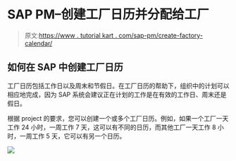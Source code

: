 # SAP PM–创建工厂日历并分配给工厂

> 原文:[https://www . tutorial kart . com/sap-pm/create-factory-calendar/](https://www.tutorialkart.com/sap-pm/create-factory-calendar/)

## 如何在 SAP 中创建工厂日历

工厂日历包括工作日以及周末和节假日。在工厂日历的帮助下，组织中的计划可以相应地完成，因为 SAP 系统会建议正在计划的工作是在有效的工作日、周末还是假日。

根据 project 的要求，您可以创建一个或多个工厂日历。例如，如果一个工厂一天工作 24 小时，一周工作 7 天，这可以有不同的日历，而其他工厂一天工作 8 小时，一周工作 5 天，它可以有另一个日历。

[![](../Images/925da31b32d6bc3827932f6c8afb11bb.png)](https://www.tutorialkart.com/)